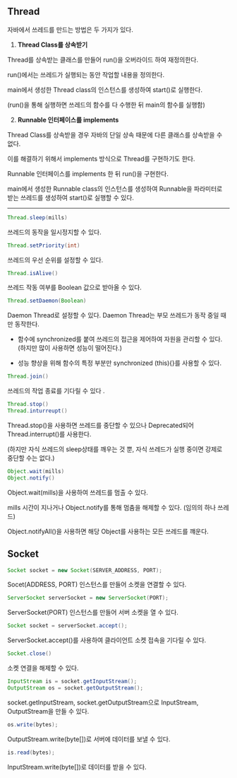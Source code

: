 ## Thread

자바에서 쓰레드를 만드는 방법은 두 가지가 있다.

1. **Thread Class를 상속받기**

Thread를 상속받는 클래스를 만들어 run()을 오버라이드 하여 재정의한다.

run()에서는 쓰레드가 실행되는 동안 작업할 내용을 정의한다.

main에서 생성한 Thread class의 인스턴스를 생성하여 start()로 실행한다.

(run()을 통해 실행하면 쓰레드의 함수를 다 수행한 뒤 main의 함수를 실행함)

2. **Runnable 인터페이스를 implements**

Thread Class를 상속받을 경우 자바의 단일 상속 때문에 다른 클래스를 상속받을 수 없다.

이를 해결하기 위해서 implements 방식으로 Thread를 구현하기도 한다.

Runnable 인터페이스를 implements 한 뒤 run()을 구현한다.

main에서 생성한 Runnable class의 인스턴스를 생성하여 Runnable을 파라미터로 받는 쓰레드를 생성하여 start()로 실행할 수 있다.

---

```java
Thread.sleep(mills)
```

쓰레드의 동작을 일시정지할 수 있다.

```java
Thread.setPriority(int)
```

쓰레드의 우선 순위를 설정할 수 있다.

```java
Thread.isAlive()
```

쓰레드 작동 여부를 Boolean 값으로 받아올 수 있다.

``` java
Thread.setDaemon(Boolean)
```

Daemon Thread로 설정할 수 있다. Daemon Thread는 부모 쓰레드가 동작 중일 때만 동작한다.

- 함수에 synchronized를 붙여 쓰레드의 접근을 제어하여 자원을 관리할 수 있다. (하지만 많이 사용하면 성능이 떨어진다.)

- 성능 향상을 위해 함수의 특정 부분만 synchronized (this){}를 사용할 수 있다.

```java
Thread.join()
```

쓰레드의 작업 종료를 기다릴 수 있다 .

```java
Thread.stop()
Thread.inturreupt()
```

Thread.stop()을 사용하면 쓰레드를 중단할 수 있으나 Deprecated되어 Thread.interrupt()를 사용한다.

(하지만 자식 쓰레드의 sleep상태를 깨우는 것 뿐, 자식 쓰레드가 실행 중이면 강제로 중단할 수는 없다.)

```java
Object.wait(mills)
Object.notify()
```

Object.wait(mills)을 사용하여 쓰레드를 멈출 수 있다. 

mills 시간이 지나거나 Object.notify를 통해 멈춤을 해제할 수 있다. (임의의 하나 쓰레드)

Object.notifyAll()을 사용하면 해당 Object를 사용하는 모든 쓰레드를 꺠운다.

## Socket

```java
Socket socket = new Socket(SERVER_ADDRESS, PORT);
```

Socet(ADDRESS, PORT) 인스턴스를 만들어 소켓을 연결할 수 있다.

```java
ServerSocket serverSocket = new ServerSocket(PORT);
```

ServerSocket(PORT) 인스턴스를 만들어 서버 소켓을 열 수 있다.

```java
Socket socket = serverSocket.accept();
```

ServerSocket.accept()를 사용하여 클라이언트 소켓 접속을 기다릴 수 있다.

```java
Socket.close()
```

소켓 연결을 해제할 수 있다.

```java
InputStream is = socket.getInputStream();
OutputStream os = socket.getOutputStream();
```

socket.getInputStream, socket.getOutputStream으로 InputStream, OutputStream을 만들 수 있다.

```java
os.write(bytes);
```

OutputStream.write(byte[])로 서버에 데이터를 보낼 수 있다.

```java
is.read(bytes);
```

InputStream.write(byte[])로 데이터를 받을 수 있다.

